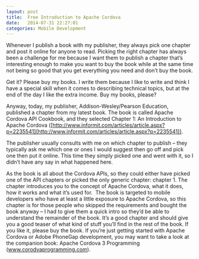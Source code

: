 ```yaml
---
layout: post
title:  Free Introduction to Apache Cordova
date:   2014-07-31 22:27:01
categories: Mobile Development
---
```

Whenever I publish a book with my publisher, they always pick one chapter and post it online for anyone to read. Picking the right chapter has always been a challenge for me because I want them to publish a chapter that’s interesting enough to make you want to buy the book while at the same time not being so good that you get everything you need and don’t buy the book.

Get it? Please buy my books. I write them because I like to write and think I have a special skill when it comes to describing technical topics, but at the end of the day I like the extra income. Buy my books, please?

Anyway, today, my publisher, Addison-Wesley/Pearson Education, published a chapter from my latest book. The book is called Apache Cordova API Cookbook, and they selected Chapter 1: An Introduction to Apache Cordova ([http://www.informit.com/articles/article.aspx?p=2235541](http://www.informit.com/articles/article.aspx?p=2235541)).

The publisher usually consults with me on which chapter to publish – they typically ask me which one or ones I would suggest then go off and pick one then put it online. This time they simply picked one and went with it, so I didn’t have any say in what happened here.

As the book is all about the Cordova APIs, so they could either have picked one of the API chapters or picked the only generic chapter: chapter 1. The chapter introduces you to the concept of Apache Cordova, what it does, how it works and what it’s used for.  The book is targeted to mobile developers who have at least a little exposure to Apache Cordova, so this chapter is for those people who skipped the requirements and bought the book anyway – I had to give them a quick intro so they’d be able to understand the remainder of the book. It’s a good chapter and should give you a good teaser of what kind of stuff you’ll find in the rest of the book. If you like it, please buy the book. If you’re just getting started with Apache Cordova or Adobe PhoneGap development, you may want to take a look at the companion book: Apache Cordova 3 Programming (www.corodvaprogramming.com).